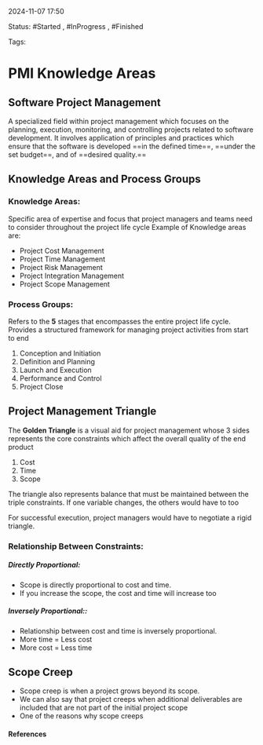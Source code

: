 
2024-11-07 17:50

Status: #Started , #InProgress , #Finished 

Tags:

# PMI Knowledge Areas

## Software Project Management

A specialized field within project management which focuses on the planning, execution, monitoring, and controlling projects related to software development. It involves application of principles and practices which ensure that the software is developed ==in the defined time==, ==under the set budget==, and of ==desired quality.==

## Knowledge Areas and Process Groups

### Knowledge Areas:
Specific area of expertise and focus that project managers and teams need to consider throughout the project life cycle
Example of Knowledge areas are:
- Project Cost Management
- Project Time Management
- Project Risk Management
- Project Integration Management
- Project Scope Management

### Process Groups:
Refers to the **5** stages that encompasses the entire project life cycle.
Provides a structured framework for managing project activities from start to end

1. Conception and Initiation
2. Definition and Planning
3. Launch and Execution
4. Performance and Control
5. Project Close

## Project Management Triangle

The **Golden Triangle** is a visual aid for project management whose 3 sides represents the core constraints which affect the overall quality of the end product
1. Cost
2. Time
3. Scope

The triangle also represents balance that must be maintained between the triple constraints. If one variable changes, the others would have to too

For successful execution, project managers would have to negotiate a rigid triangle.

### Relationship Between Constraints:
##### Directly Proportional:
- Scope is directly proportional to cost and time.
- If you increase the scope, the cost and time will increase too
##### Inversely Proportional::
- Relationship between cost and time is inversely proportional.
- More time = Less cost
- More cost = Less time

## Scope Creep
- Scope creep is when a project grows beyond its scope. 
- We can also say that project creeps when additional deliverables are included that are not part of the initial project scope
- One of the reasons why scope creeps




#### References

